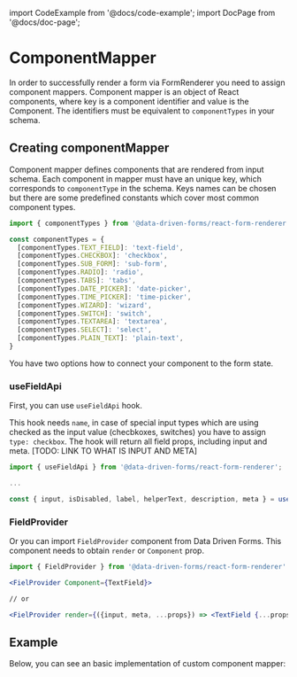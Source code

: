 import CodeExample from '@docs/code-example';
import DocPage from '@docs/doc-page';

<DocPage>

# ComponentMapper

In order to successfully render a form via FormRenderer you need to assign component mappers. Component mapper is an object of React components,
where key is a component identifier and value is the Component. The identifiers must be equivalent to `componentTypes` in your schema.

## Creating componentMapper

Component mapper defines components that are rendered from input schema. Each component in mapper must have an unique key,
which corresponds to `componentType` in the schema. Keys names can be chosen but there are some predefined constants
which cover most common component types.

```jsx
import { componentTypes } from '@data-driven-forms/react-form-renderer';

const componentTypes = {
  [componentTypes.TEXT_FIELD]: 'text-field',
  [componentTypes.CHECKBOX]: 'checkbox',
  [componentTypes.SUB_FORM]: 'sub-form',
  [componentTypes.RADIO]: 'radio',
  [componentTypes.TABS]: 'tabs',
  [componentTypes.DATE_PICKER]: 'date-picker',
  [componentTypes.TIME_PICKER]: 'time-picker',
  [componentTypes.WIZARD]: 'wizard',
  [componentTypes.SWITCH]: 'switch',
  [componentTypes.TEXTAREA]: 'textarea',
  [componentTypes.SELECT]: 'select',
  [componentTypes.PLAIN_TEXT]: 'plain-text',
}
```

You have two options how to connect your component to the form state.

### useFieldApi

First, you can use `useFieldApi` hook.

This hook needs `name`, in case of special input types which are using checked as the input value (checbkoxes, switches) you have to assign `type: checkbox`. The hook will return all field props, including input and meta. [TODO: LINK TO WHAT IS INPUT AND META]

```jsx
import { useFieldApi } from '@data-driven-forms/react-form-renderer';

...

const { input, isDisabled, label, helperText, description, meta } = useFieldApi(props);
```

### FieldProvider

Or you can import `FieldProvider` component from Data Driven Forms. This component needs to obtain `render` or `Component` prop.


```jsx
import { FieldProvider } from '@data-driven-forms/react-form-renderer'

<FielProvider Component={TextField}>

// or

<FielProvider render={({input, meta, ...props}) => <TextField {...props} input={input} meta={meta}>}>
```

## Example

Below, you can see an basic implementation of custom component mapper:
<br />


<CodeExample
  source="components/component-mapper/form-fields-mapper"
  mode="preview"
/>

</DocPage>